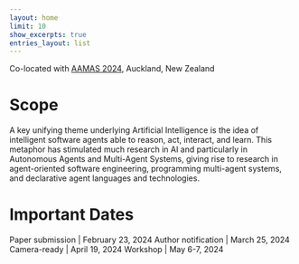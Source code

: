 ```yaml
---
layout: home
limit: 10
show_excerpts: true
entries_layout: list
---
```


Co-located with [AAMAS 2024](https://www.aamas2024-conference.auckland.ac.nz/), Auckland, New Zealand

# Scope
A key unifying theme underlying Artificial Intelligence is the idea of intelligent software agents able to reason, act, interact, and learn. This metaphor has stimulated much research in AI and particularly in Autonomous Agents and Multi-Agent Systems, giving rise to research in agent-oriented software engineering, programming multi-agent systems, and declarative agent languages and technologies.

# Important Dates
Paper submission | February 23, 2024 
Author notification | March 25, 2024
Camera-ready | April 19, 2024
Workshop | May 6-7, 2024